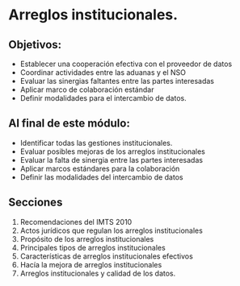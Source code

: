 # Arreglos institucionales.
## Objetivos:

- Establecer una cooperación efectiva con el proveedor de datos
- Coordinar actividades entre las aduanas y el NSO 
- Evaluar las sinergias faltantes entre las partes interesadas
- Aplicar marco de colaboración estándar
- Definir modalidades para el intercambio de datos.

## Al final de este módulo:

- Identificar todas las gestiones institucionales.
- Evaluar posibles mejoras de los arreglos institucionales 
- Evaluar la falta de sinergia entre las partes interesadas 
- Aplicar marcos estándares para la colaboración
- Definir las modalidades del intercambio de datos

## Secciones

1. Recomendaciones del IMTS 2010 
2. Actos jurídicos que regulan los arreglos institucionales 
3. Propósito de los arreglos institucionales 
4. Principales tipos de arreglos institucionales
5. Características de arreglos institucionales efectivos  
6. Hacía la mejora de arreglos institucionales
7. Arreglos institucionales y calidad de los datos.
